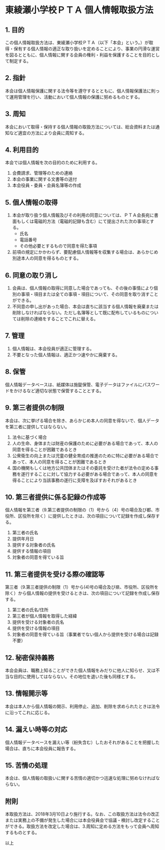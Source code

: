 # 東綾瀬小学校ＰＴＡ 個人情報取扱方法

## 1. 目的
この個人情報取扱方法は、東綾瀬小学校ＰＴＡ（以下「本会」という。）が取得・保有する個人情報の適正な取り扱いを定めることにより、事業の円滑な運営を図るとともに、個人情報に関する会員の権利・利益を保護することを目的として制定する。

## 2. 指針
本会は個人情報保護に関する法令等を遵守するとともに、個人情報保護法に則って運用管理を行い、活動において個人情報の保護に努めるものとする。

## 3. 周知
本会において取得・保持する個人情報の取扱方法については、総会資料または通知など適宜の方法により会員に周知する。

## 4. 利用目的
本会では個人情報を次の目的のために利用する。
1. 会費請求、管理等のための連絡
2. 本会の事業に関する文書等の送付
3. 本会役員・委員・会員名簿等の作成

## 5. 個人情報の取得
1. 本会が取り扱う個人情報及びその利用の同意については、ＰＴＡ会長宛に書面もしくは電磁的方法（電磁的記録も含む）にて提出された次の事項とする。
   - 氏名
   - 電話番号
   - その他必要とするもので同意を得た事項
2. 前項の規定にかかわらず、要配慮個人情報等を収集する場合は、あらかじめ別途本人の同意を得るものとする。

## 6. 同意の取り消し
1. 会員は、個人情報の取得に同意した場合であっても、その後の事情により個別の事項・項目または全ての事項・項目について、その同意を取り消すことができる。
2. 不同意の申し出があった場合、本会は直ちに該当する個人情報を廃棄または削除しなければならない。ただし名簿等として既に配布しているものについては削除の連絡をすることでこれに替える。

## 7. 管理
1. 個人情報は、本会役員が適正に管理する。
2. 不要となった個人情報は、適正かつ速やかに廃棄する。

## 8. 保管
個人情報データベースは、紙媒体は施錠保管、電子データはファイルにパスワードをかけるなど適切な状態で保管することとする。

## 9. 第三者提供の制限
本会は、次に挙げる場合を除き、あらかじめ本人の同意を得ないで、個人データを第三者に提供してはならない。
1. 法令に基づく場合
2. 人の生命、身体または財産の保護のために必要がある場合であって、本人の同意を得ることが困難であるとき
3. 公衆衛生の向上または児童の健全育成の推進のために特に必要がある場合であって、本人の同意を得ることが困難であるとき
4. 国の機関もしくは地方公共団体またはその委託を受けた者が法令の定める事務を遂行することに対して協力する必要がある場合であって、本人の同意を得ることにより当該事務の遂行に支障を及ぼすおそれがあるとき

## 10. 第三者提供に係る記録の作成等
個人情報を第三者（9.第三者提供の制限の（1）号から（4）号の場合及び都、市役所、区役所を除く）に提供したときは、次の項目について記録を作成し保存する。
1. 第三者の氏名
2. 提供年月日
3. 提供する対象者の氏名
4. 提供する情報の項目
5. 対象者の同意を得ている旨

## 11. 第三者提供を受ける際の確認等
第三者（9.第三者提供の制限（1）号から(4)号の場合及び県、市役所、区役所を除く）から個人情報の提供を受けるときは、次の項目について記録を作成し保存する。
1. 第三者の氏名/住所
2. 第三者が個人情報を取得した経緯
3. 提供を受ける対象者の氏名
4. 提供を受ける情報の項目
5. 対象者の同意を得ている旨（事業者でない個人から提供を受ける場合は記録不要）

## 12. 秘密保持義務
本会会員は、職務上知ることができた個人情報をみだりに他人に知らせ、又は不当な目的に使用してはならない。その地位を退いた後も同様とする。

## 13. 情報開示等
本会は本人から個人情報の開示、利用停止、追加、削除を求められたときは法令に沿ってこれに応じる。

## 14. 漏えい時等の対応
個人情報データベースを漏えい等（紛失含む）したおそれがあることを把握した場合は、直ちに本会役員に報告する。

## 15. 苦情の処理
本会は、個人情報の取扱いに関する苦情の適切かつ迅速な処理に努めなければならない。

## 附則
本取扱方法は、2018年3月10日より施行する。なお、この取扱方法は法令の改正または実務上の不備が発生した場合には本会役員会で協議・検討し改定することができる。取扱方法を改定した場合は、3.周知に定める方法をもって会員へ周知するものとする。

以上